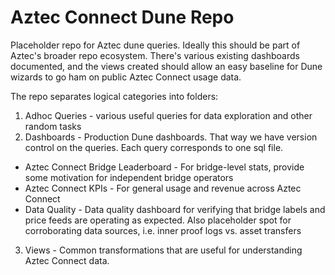 # Aztec Connect Dune Repo
Placeholder repo for Aztec dune queries. Ideally this should be part of Aztec's broader repo ecosystem. There's various existing dashboards documented, and the views created should allow an easy baseline for Dune wizards to go ham on public Aztec Connect usage data.

The repo separates logical categories into folders:
1. Adhoc Queries - various useful queries for data exploration and other random tasks
2. Dashboards - Production Dune dashboards. That way we have version control on the queries. Each query corresponds to one sql file.
  * Aztec Connect Bridge Leaderboard - For bridge-level stats, provide some motivation for independent bridge operators
  * Aztec Connect KPIs - For general usage and revenue across Aztec Connect
  * Data Quality - Data quality dashboard for verifying that bridge labels and price feeds are operating as expected. Also placeholder spot for corroborating data sources, i.e. inner proof logs vs. asset transfers
3. Views - Common transformations that are useful for understanding Aztec Connect data.